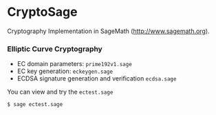 # CryptoSage

Cryptography Implementation in SageMath (http://www.sagemath.org).

### Elliptic Curve Cryptography

* EC domain parameters: `prime192v1.sage`
* EC key generation: `eckeygen.sage`
* ECDSA signature generation and verification `ecdsa.sage`

You can view and try the `ectest.sage`

```
$ sage ectest.sage
```

